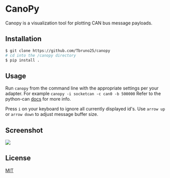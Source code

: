 # CanoPy

Canopy is a visualization tool for plotting CAN bus message payloads. 

## Installation

```bash
$ git clone https://github.com/Tbruno25/canopy
# cd into the /canopy directory
$ pip install .
```

## Usage

Run `canopy` from the command line with the appropriate settings per your adapter. 
For example `canopy -i socketcan -c can0 -b 500000`
Refer to the python-can [docs](https://python-can.readthedocs.io/en/master/configuration.html#in-code) for more info.

Press `i` on your keyboard to ignore all currently displayed id's.
Use `arrow up` or `arrow down` to adjust message buffer size. 

## Screenshot 

![](https://i.ibb.co/ynrNndq/Screenshot-from-2021-04-16-12-23-26.png)

## License
[MIT](https://choosealicense.com/licenses/mit/)